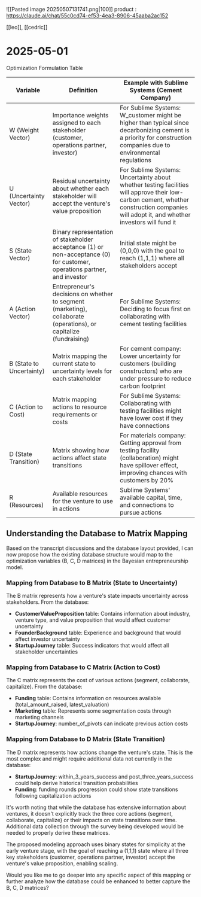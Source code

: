 ![[Pasted image 20250507131741.png|100]]
product : 
https://claude.ai/chat/55c0cd74-ef53-4ea3-8906-45aaba2ac152


[[leo]], [[cedric]]

# 2025-05-01

Optimization Formulation Table

| Variable                 | Definition                                                                                                               | Example with Sublime Systems (Cement Company)                                                                                                                                            |
| ------------------------ | ------------------------------------------------------------------------------------------------------------------------ | ---------------------------------------------------------------------------------------------------------------------------------------------------------------------------------------- |
| W (Weight Vector)        | Importance weights assigned to each stakeholder (customer, operations partner, investor)                                 | For Sublime Systems: W_customer might be higher than typical since decarbonizing cement is a priority for construction companies due to environmental regulations                        |
| U (Uncertainty Vector)   | Residual uncertainty about whether each stakeholder will accept the venture's value proposition                          | For Sublime Systems: Uncertainty about whether testing facilities will approve their low-carbon cement, whether construction companies will adopt it, and whether investors will fund it |
| S (State Vector)         | Binary representation of stakeholder acceptance (1) or non-acceptance (0) for customer, operations partner, and investor | Initial state might be (0,0,0) with the goal to reach (1,1,1) where all stakeholders accept                                                                                              |
| A (Action Vector)        | Entrepreneur's decisions on whether to segment (marketing), collaborate (operations), or capitalize (fundraising)        | For Sublime Systems: Deciding to focus first on collaborating with cement testing facilities                                                                                             |
| B (State to Uncertainty) | Matrix mapping the current state to uncertainty levels for each stakeholder                                              | For cement company: Lower uncertainty for customers (building constructors) who are under pressure to reduce carbon footprint                                                            |
| C (Action to Cost)       | Matrix mapping actions to resource requirements or costs                                                                 | For Sublime Systems: Collaborating with testing facilities might have lower cost if they have connections                                                                                |
| D (State Transition)     | Matrix showing how actions affect state transitions                                                                      | For materials company: Getting approval from testing facility (collaboration) might have spillover effect, improving chances with customers by 20%                                       |
| R (Resources)            | Available resources for the venture to use in actions                                                                    | Sublime Systems' available capital, time, and connections to pursue actions                                                                                                              |

## Understanding the Database to Matrix Mapping

Based on the transcript discussions and the database layout provided, I can now propose how the existing database structure would map to the optimization variables (B, C, D matrices) in the Bayesian entrepreneurship model.

### Mapping from Database to B Matrix (State to Uncertainty)

The B matrix represents how a venture's state impacts uncertainty across stakeholders. From the database:

- **CustomerValueProposition** table: Contains information about industry, venture type, and value proposition that would affect customer uncertainty
- **FounderBackground** table: Experience and background that would affect investor uncertainty
- **StartupJourney** table: Success indicators that would affect all stakeholder uncertainties

### Mapping from Database to C Matrix (Action to Cost)

The C matrix represents the cost of various actions (segment, collaborate, capitalize). From the database:

- **Funding** table: Contains information on resources available (total_amount_raised, latest_valuation)
- **Marketing** table: Represents some segmentation costs through marketing channels
- **StartupJourney**: number_of_pivots can indicate previous action costs

### Mapping from Database to D Matrix (State Transition)

The D matrix represents how actions change the venture's state. This is the most complex and might require additional data not currently in the database:

- **StartupJourney**: within_3_years_success and post_three_years_success could help derive historical transition probabilities
- **Funding**: funding rounds progression could show state transitions following capitalization actions

It's worth noting that while the database has extensive information about ventures, it doesn't explicitly track the three core actions (segment, collaborate, capitalize) or their impacts on state transitions over time. Additional data collection through the survey being developed would be needed to properly derive these matrices.

The proposed modeling approach uses binary states for simplicity at the early venture stage, with the goal of reaching a (1,1,1) state where all three key stakeholders (customer, operations partner, investor) accept the venture's value proposition, enabling scaling.

Would you like me to go deeper into any specific aspect of this mapping or further analyze how the database could be enhanced to better capture the B, C, D matrices?